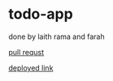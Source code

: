 # todo-app

done by laith rama and farah 

[pull requst](https://github.com/Laith-Vlad/todo-app/pull/3)


[deployed link](https://x6fm3x.csb.app/)

